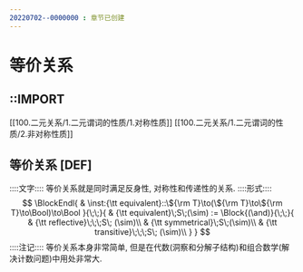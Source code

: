 ```yaml
---
20220702--0000000 : 章节已创建
---
```

# 等价关系
## ::IMPORT
[[100.二元关系/1.二元谓词的性质/1.对称性质]]
[[100.二元关系/1.二元谓词的性质/2.非对称性质]]

## 等价关系 [DEF]
::::文字::::
等价关系就是同时满足反身性, 对称性和传递性的关系. 
::::形式::::
$$
\BlockEndl{
    & \inst:{\tt equivalent}::\${\rm T}\to(\${\rm T}\to\${\rm T}\to\Bool)\to\Bool
}{\;\;}{
    & {\tt equivalent}\;S\;(\sim) := \Block{(\and)}{\;\;}{
        & {\tt reflective}\;\;\;S\; (\sim)\\
        & {\tt symmetrical}\;S\;(\sim)\\
        & {\tt transitive}\;\;\;S\; (\sim)\\
    }
}
$$
::::注记::::
等价关系本身非常简单, 但是在代数(洞察和分解子结构)和组合数学(解决计数问题)中用处非常大. 
